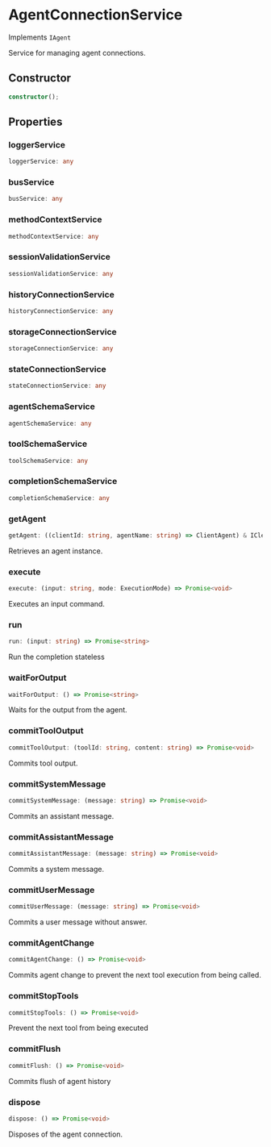 # AgentConnectionService

Implements `IAgent`

Service for managing agent connections.

## Constructor

```ts
constructor();
```

## Properties

### loggerService

```ts
loggerService: any
```

### busService

```ts
busService: any
```

### methodContextService

```ts
methodContextService: any
```

### sessionValidationService

```ts
sessionValidationService: any
```

### historyConnectionService

```ts
historyConnectionService: any
```

### storageConnectionService

```ts
storageConnectionService: any
```

### stateConnectionService

```ts
stateConnectionService: any
```

### agentSchemaService

```ts
agentSchemaService: any
```

### toolSchemaService

```ts
toolSchemaService: any
```

### completionSchemaService

```ts
completionSchemaService: any
```

### getAgent

```ts
getAgent: ((clientId: string, agentName: string) => ClientAgent) & IClearableMemoize<string> & IControlMemoize<string, ClientAgent>
```

Retrieves an agent instance.

### execute

```ts
execute: (input: string, mode: ExecutionMode) => Promise<void>
```

Executes an input command.

### run

```ts
run: (input: string) => Promise<string>
```

Run the completion stateless

### waitForOutput

```ts
waitForOutput: () => Promise<string>
```

Waits for the output from the agent.

### commitToolOutput

```ts
commitToolOutput: (toolId: string, content: string) => Promise<void>
```

Commits tool output.

### commitSystemMessage

```ts
commitSystemMessage: (message: string) => Promise<void>
```

Commits an assistant message.

### commitAssistantMessage

```ts
commitAssistantMessage: (message: string) => Promise<void>
```

Commits a system message.

### commitUserMessage

```ts
commitUserMessage: (message: string) => Promise<void>
```

Commits a user message without answer.

### commitAgentChange

```ts
commitAgentChange: () => Promise<void>
```

Commits agent change to prevent the next tool execution from being called.

### commitStopTools

```ts
commitStopTools: () => Promise<void>
```

Prevent the next tool from being executed

### commitFlush

```ts
commitFlush: () => Promise<void>
```

Commits flush of agent history

### dispose

```ts
dispose: () => Promise<void>
```

Disposes of the agent connection.
